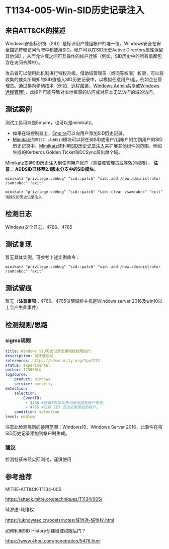 # T1134-005-Win-SID历史记录注入

## 来自ATT&CK的描述

Windows安全标识符（SID）是标识用户或组帐户的唯一值。Windows安全在安全描述符和访问令牌中都使用SID。帐户可以在SID历史Active Directory属性保留其他SID ，从而允许域之间可互操作的帐户迁移（例如，SID历史中的所有值都包含在访问令牌中）。

攻击者可以使用此机制进行特权升级。借助域管理员（或同等权限）权限，可以将收集的或众所周知的SID值插入SID历史记录中，以模拟任意用户/组，例如企业管理员。通过横向移动技术（例如，[远程服务](https://attack.mitre.org/techniques/T1021)，[Windows Admin共享](https://attack.mitre.org/techniques/T1077)或[Windows远程管理）](https://attack.mitre.org/techniques/T1028)，此操作可能导致对本地资源的访问或对原本无法访问的域的访问。

## 测试案例

测试工具可以是Empire，也可以是mimikatz。

- 如果在域控制器上，[Empire](https://attack.mitre.org/software/S0363)可以向用户添加SID历史记录。
- [Mimikatz](https://attack.mitre.org/software/S0002)的`MISC::AddSid`模块可以将任何SID或用户/组帐户附加到用户的SID历史记录中。[Mimikatz](https://attack.mitre.org/software/S0002)还利用[SID历史记录注入](https://attack.mitre.org/techniques/T1178)来扩展其他组件的范围，例如生成的Kerberos Golden Ticket和DCSync超出单个域。

 Mimikatz支持SID历史注入到任何用户帐户（需要域管理员或等效的权限）。 **注意： ADDSID已移至2.1版本分支中的SID模块。**

```dos
mimikatz "privilege::debug" "sid::patch" "sid::add /new:administrator /sam:abcc" "exit"
```

```dos
mimikatz "privilege::debug" "sid::patch" "sid::clear /sam:abcc" "exit"  清除SID历史记录注入
```

## 检测日志

Windows安全日志，4766、4765

## 测试复现

暂无具体实例，可参考上述实例命令：

```dos
mimikatz "privilege::debug" "sid::patch" "sid::add /new:administrator /sam:abcc" "exit"
```

## 测试留痕

暂无（**注意事项**：4766、4765仅限域控主机是Windows server 2016及win10以上会产生此事件）

## 检测规则/思路

### sigma规则

```yml
title: Windows SID历史记录创建域控权限后门
description: 域环境测试
references: https://adsecurity.org/?p=1772
status: experimental
author: 12306Bro
logsource:
    product: windows
    service: security
detection:
    selection:
        EventID:
         - 4766 #尝试将SID历史记录添加到帐户失败。
         - 4765 #已将 SID 历史记录添加到帐户。
    condition: selection
level: medium
```

注意此检测规则的适用范围：Windows10、Windows Server 2016，此事件在将SID历史记录添加到帐户时生成。

### 建议

检测特征未经实际测试，谨慎使用

## 参考推荐

MITRE-ATT&CK-T1134-005

<https://attack.mitre.org/techniques/T1134/005/>

域渗透-域维权

<https://uknowsec.cn/posts/notes/域渗透-域维权.html>

如何利用SID History创建域控权限后门？

<https://www.4hou.com/penetration/5476.html>
